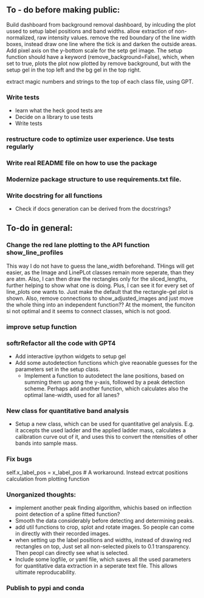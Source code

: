 ## To - do before making public:

Build dashboard from background removal dashboard, by inlcuding the plot ussed to setup label positions and band widths.
allow extraction of non-normalized, raw intensity values.
remove the red boundary of the line width boxes, instead draw one line where the tick is and darken the outside areas.
Add pixel axis on the y-bottom scale for the setp gel image.
The setup function should have a keyword (remove_background=False), which, when set to true, plots the plot now plotted by remove background, but with the setup gel in the top left and the bg gel in the top right.

extract magic numbers and strings to the top of each class file, using GPT.
### Write tests

* learn what the heck good tests are
* Decide on a library to use tests
* Write tests

### restructure code to optimize user experience. Use tests regularly

### Write real README file on how to use the package
### Modernize package structure to use requirements.txt file.

### Write docstring for all functions
* Check if docs generation can be derived from the docstrings?



## To-do in general:
### Change the red lane plotting to the API function show_line_profiles
This way I do not have to guess the lane_width beforehand. THings will get easier, as the Image and LinePLot classes remain more seperate, than they are atm. Also, I can then draw the rectangles only for the sliced_lengths, further helping to show what one is doing. Plus, I can see it for every set of line_plots one wants to. Just make the default that the rectangle-gel plot is shown. Also, remove connections to show_adjusted_images and just move the whole thing into an independent function?? At the moment, the funciton si not optimal and it seems to connect classes, which is not good.

### improve setup function
### softrRefactor all the code with GPT4

* Add interactive ipython widgets to setup gel
* Add some autodetection functions which give reaonable guesses for the parameters set in the setup class.
    * Implement a function to autodetect the lane positions, based on summing them up aong the y-axis, followed by a peak detection scheme. Perhaps add another function, which calculates also the optimal lane-width, used for all lanes?




### New class for quantitative band analysis
* Setup a new class, which can be used for quantitative gel analysis. E.g. it accepts the used ladder and the applied ladder mass, calculates a calibration curve out of it, and uses this to convert the ntensities of other bands into sample mass.

### Fix bugs
self.x_label_pos = x_label_pos # A workaround. Instead extrcat positions calculation from plotting function

### Unorganized thoughts:
* implement another peak finding algorithm, whichis based on inflection point detection of a spline fitted function?
* Smooth the data considerably before detecting and determining peaks.
* add util functions to crop, splot and rotate images. So people can come in directly with their recorded images.
* when setting up the label positions and widths, instead of drawing red rectangles on top, Just set all non-selected pixels to 0.1 transparency. Then peopl can directly see what is selected.
* Include some logfile, or yaml file, which saves all the used parameters for quantitative data extraction in a seperate text file. This allows ultimate reproducability.

### Publish to pypi and conda

